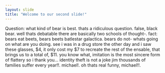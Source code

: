 ```yaml
--- 
layout: slide 
title: "Welcome to our second slide!" 
--- 
```

Question: what kind of bear is best. thats a ridiculous question. false, black bear. well thats debatable there are basically two schools of thought-. fact: bears eat beets, bears beets batlestar galactica. bears do not- whats going on what are you doing. see i was in a drug store the other day and i saw these glasses, $4, it only cost my $7 to recreate the rest of the ensable, that brings us to a total of, $11. you know what, imitation is the most sincere form of flattery so i thank you... identity theft is not a joke jim thousands of families suffer every year!!. michael!. oh thats real funny, michael!!.
